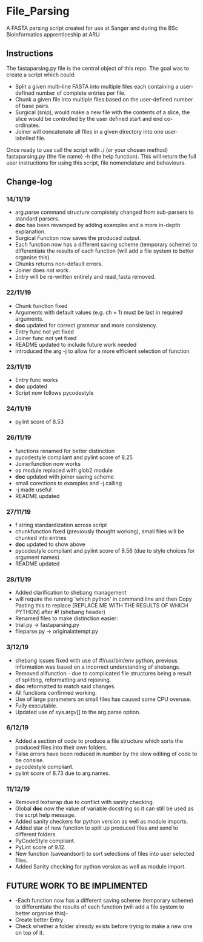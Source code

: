 # File_Parsing
A FASTA parsing script created for use at Sanger and during the BSc Bioinformatics apprenticeship at ARU

## Instructions
The fastaparsing.py file is the central object of this repo. The goal was to create a script which could:
- Split a given multi-line FASTA into multiple files each containing a user-defined number of complete entries per file.
- Chunk a given file into multiple files based on the user-defined number of base pairs. 
- Surgical (snip), would make a new file with the contents of a slice, the slice would be controlled by the user defined start and end co-ordinates.
- Joiner will concatenate all files in a given directory into one user-labelled file.

Once ready to use call the script with ./ (or your chosen method) fastaparsing.py (the file name) -h (the help function).
This will return the full user instructions for using this script, file nomenclature and behaviours.


## Change-log

### 14/11/19
- arg.parse command structure completely changed from sub-parsers to standard parsers.
- __doc__ has been revamped by adding examples and a more
  in-depth explanation.
- Surgical Function now saves the produced output.
- Each function now has a different saving scheme (temporary
  scheme) to differentiate the results of each function (will add a file system to better organise this).
- Chunks returns non-default errors.
- Joiner does not work.
- Entry will be re-written entirely and read_fasta removed.

### 22/11/19	
- Chunk function fixed
- Arguments with default values (e.g. ch = 1) must be last in required arguments.
- __doc__ updated for correct grammar and more consistency.
- Entry func not yet fixed
- Joiner func not yet fixed
- README updated to include future work needed
- introduced the arg -j to allow for a more efficient selection
  of function

### 23/11/19	
- Entry func works
- __doc__ updated
- Script now follows pycodestyle

### 24/11/19	
- pylint score of 8.53

### 26/11/19	
- functions renamed for better distinction
- pycodestyle compliant and pylint score of 8.25
- Joinerfunction now works
- os module replaced with glob2 module
- __doc__ updated with joiner saving scheme
- small corections to examples and -j calling
- -j made useful
- README updated

### 27/11/19	
- f string standardization across script
- chunkfunction fixed (previously thought working), small files will be chunked into entries
- __doc__ updated to show above
- pycodestyle compliant and pylint score of 8.56 (due to style choices for argument names)
- README updated

### 28/11/19	
- Added clarification to shebang management
- will require the running 'which python' in command line and then Copy Pasting this to replace 
[REPLACE ME WITH THE RESULTS OF WHICH PYTHON] after #! (shebang header)
- Renamed files to make distinction easier:
- trial.py -> fastaparsing.py
- fileparse.py -> originalattempt.py

### 3/12/19
- shebang issues fixed with use of #!/usr/bin/env python, previous information was based on a incorrect understanding of shebangs.
- Removed allfunction - due to complicated file structures being a result of splitting, reformatting and rejoining.
- __doc__ reformatted to match said changes.
- All functions confirmed working.
- Use of large parameters on small files has caused some CPU overuse.
- Fully executable.
- Updated use of sys.argv[] to the arg.parse option.

### 6/12/19
- Added a section of code to produce a file structure which sorts the produced files into their own folders.
- False errors have been reduced in number by the slow editing of code to be consise.
- pycodestyle compliant.
- pylint score of 8.73 due to arg.names.

### 11/12/19
- Removed textwrap due to conflict with sanity checking.
- Global __doc__ now the value of variable docstring so it can still be used as the scrpt help message.
- Added sanity checkers for python version as well as module imports.
- Added star of new function to split up produced files and send to different folders.
- PyCodeStyle compliant.
- PyLint score of 9.12.
- New function (saveandsort) to sort selections of files into user selected files.
- Added Sanity checking for python version as well as module import.

## FUTURE WORK TO BE IMPLIMENTED
- -Each function now has a different saving scheme (temporary
  scheme) to differentiate the results of each function (will add a file system to better organise this)-
- Create better Entry
- Check whether a folder already exists before trying to make a new one on top of it. 